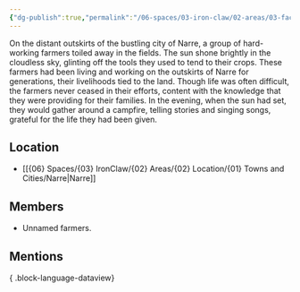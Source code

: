 ```yaml
---
{"dg-publish":true,"permalink":"/06-spaces/03-iron-claw/02-areas/03-faction/03-narre/farmers-of-narre/","title":"Farmers of Narre"}
---
```


<!--The farmers working on the outskirts of Narre.-->

On the distant outskirts of the bustling city of Narre, a group of hard-working farmers toiled away in the fields. The sun shone brightly in the cloudless sky, glinting off the tools they used to tend to their crops. These farmers had been living and working on the outskirts of Narre for generations, their livelihoods tied to the land. Though life was often difficult, the farmers never ceased in their efforts, content with the knowledge that they were providing for their families. In the evening, when the sun had set, they would gather around a campfire, telling stories and singing songs, grateful for the life they had been given.

## Location

- [[{06} Spaces/{03} IronClaw/{02} Areas/{02} Location/{01} Towns and Cities/Narre\|Narre]]

## Members

- Unnamed farmers.

## Mentions


{ .block-language-dataview}
